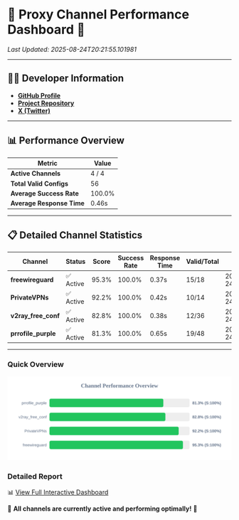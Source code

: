 # 🌟 Proxy Channel Performance Dashboard 🌟

_Last Updated: 2025-08-24T20:21:55.101981_

---

## 👩‍💻 Developer Information

- **[GitHub Profile](https://github.com/4n0nymou3)**  
- **[Project Repository](https://github.com/4n0nymou3/multi-proxy-config-fetcher)**  
- **[X (Twitter)](https://x.com/4n0nymou3)**  

---

## 📊 Performance Overview

| Metric                | Value       |
|-----------------------|-------------|
| **Active Channels**   | 4 / 4       |
| **Total Valid Configs** | 56          |
| **Average Success Rate** | 100.0%      |
| **Average Response Time** | 0.46s       |

---

## 📋 Detailed Channel Statistics

| Channel          | Status     | Score  | Success Rate | Response Time | Valid/Total | Last Success               |
|------------------|------------|--------|--------------|---------------|-------------|----------------------------|
| **freewireguard**  | ✅ Active  | 95.3%  | 100.0% | 0.37s         | 15/18       | 2025-08-24T20:21:55.100114 |
| **PrivateVPNs**  | ✅ Active  | 92.2%  | 100.0% | 0.42s         | 10/14       | 2025-08-24T20:21:54.701683 |
| **v2ray_free_conf**  | ✅ Active  | 82.8%  | 100.0% | 0.38s         | 12/36       | 2025-08-24T20:21:54.240636 |
| **prrofile_purple**  | ✅ Active  | 81.3%  | 100.0% | 0.65s         | 19/48       | 2025-08-24T20:21:53.791640 |

---

### Quick Overview
<div align="center">
  <a href="https://raw.githubusercontent.com/nullluser/NullRepo/refs/heads/main/assets/channel_stats_chart.svg">
    <img src="https://raw.githubusercontent.com/nullluser/NullRepo/refs/heads/main/assets/channel_stats_chart.svg" alt="Source Performance Statistics" width="800">
  </a>
</div>

### Detailed Report
📊 [View Full Interactive Dashboard](https://htmlpreview.github.io/?https://github.com/nullluser/NullRepo/blob/main/assets/performance_report.html)

🎉 **All channels are currently active and performing optimally!** 🎉

